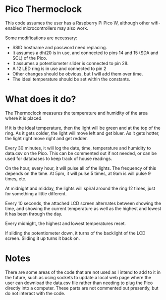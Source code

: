 # Pico Thermoclock
This code assumes the user has a Raspberry Pi Pico W, although other wifi-enabled microcontrollers may also work.

Some modifications are necessary:
- SSID hostname and password need replacing.
- It assumes a dht20 is in use, and connected to pins 14 and 15 (SDA and SCL) of the Pico.
- It assumes a potentiometer slider is connected to pin 28.
- A 12 LED ring is in use and connected to pin 2
- Other changes should be obvious, but I will add them over time.
- The ideal temperature should be set within the constants.

# What does it do?
The Thermoclock measures the temperature and humidity of the area where it is placed.

If it is the ideal temperature, then the light will be green and at the top of the ring. As it gets colder, the light will move left and get bluer. As it gets hotter, the light right move right and get redder. 

Every 30 minutes, it will log the date, time, temperature and humidity to data.csv on the Pico. This can be commented out if not needed, or can be used for databases to keep track of house readings. 

On the hour, every hour, it will pulse all of the lights. The frequency of this depends on the time. At 5pm, it will pulse 5 times, at 9am is will pulse 9 times, etc.

At midnight and midday, the lights will spiral around the ring 12 times, just for something a little different.

Every 10 seconds, the attached LCD screen alternates between showing the time, and showing the current temperature as well as the highest and lowest it has been through the day. 

Every midnight, the highest and lowest temperatures reset.

If sliding the potentiometer down, it turns of the backlight of the LCD screen. Sliding it up turns it back on. 

# Notes
There are some areas of the code that are not used as I intend to add to it in the future, such as using sockets to update a local web page where the user can download the data.csv file rather than needing to plug the Pico directly into a computer. These parts are not commented out presently, but do not interact with the code.
